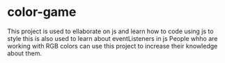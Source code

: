# color-game
This project is used to ellaborate on js and learn how to code using js to style
this is also used to learn about eventListeners in js
People whho are working with RGB colors can use this project to increase their knowledge about them.
